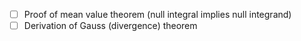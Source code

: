 
- [ ] Proof of mean value theorem (null integral implies null integrand)
- [ ] Derivation of Gauss (divergence) theorem
